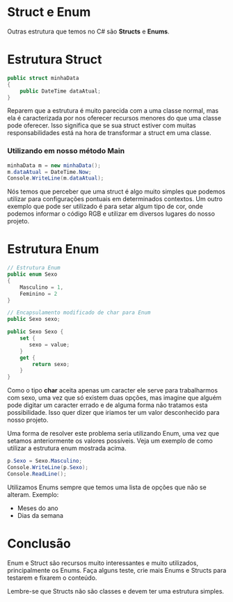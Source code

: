 # Struct e Enum

Outras estrutura que temos no C# são **Structs** e **Enums**.

# Estrutura Struct

```C#
public struct minhaData
{
    public DateTime dataAtual;
}
```

Reparem que a estrutura é muito parecida com a uma classe normal, mas ela é caracterizada por nos oferecer recursos menores do que uma classe pode oferecer. Isso significa que se sua struct estiver com muitas responsabilidades está na hora de transformar a struct em uma classe.

### Utilizando em nosso método Main

```C#
minhaData m = new minhaData();
m.dataAtual = DateTime.Now;
Console.WriteLine(m.dataAtual);
```

Nós temos que perceber que uma struct é algo muito simples que podemos utilizar para configurações pontuais em determinados contextos. Um outro exemplo que pode ser utilizado é para setar algum tipo de cor, onde podemos informar o código RGB e utilizar em diversos lugares do nosso projeto.

# Estrutura Enum

```C#
// Estrutura Enum
public enum Sexo
{
    Masculino = 1,
    Feminino = 2
}

// Encapsulamento modificado de char para Enum
public Sexo sexo;

public Sexo Sexo {
    set {
       sexo = value;
    }
    get {
        return sexo;
    }
}
```

Como o tipo **char** aceita apenas um caracter ele serve para trabalharmos com sexo, uma vez que só existem duas opções, mas imagine que alguém pode digitar um caracter errado e de alguma forma não tratamos esta possibilidade. Isso quer dizer que iriamos ter um valor desconhecido para nosso projeto.

Uma forma de resolver este problema seria utilizando Enum, uma vez que setamos anteriormente os valores possíveis. Veja um exemplo de como utilizar a estrutura enum mostrada acima.

```C#
p.Sexo = Sexo.Masculino;
Console.WriteLine(p.Sexo);
Console.ReadLine();
```

Utilizamos Enums sempre que temos uma lista de opções que não se alteram. Exemplo:

* Meses do ano
* Dias da semana

# Conclusão

Enum e Struct são recursos muito interessantes e muito utilizados, principalmente os Enums. Faça alguns teste, crie mais Enums e Structs para testarem e fixarem o conteúdo.

Lembre-se que Structs não são classes e devem ter uma estrutura simples.